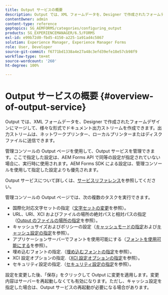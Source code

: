 ```yaml
---
title: Output サービスの概要
description: Output では、XML フォームデータを、Designer で作成されたフォームデザインにマージして、様々な形式でドキュメント出力ストリームを作成できます。
contentOwner: admin
content-type: reference
geptopics: SG_AEMFORMS/categories/configuring_output
products: SG_EXPERIENCEMANAGER/6.5/FORMS
exl-id: e99b72d0-fbd5-4150-a225-1a91ad4c5867
solution: Experience Manager, Experience Manager Forms
role: User, Developer
source-git-commit: f6771bd1338a4e27a48c3efd39efe18e57cb98f9
workflow-type: tm+mt
source-wordcount: '260'
ht-degree: 100%

---
```


# Output サービスの概要 {#overview-of-output-service}

Output では、XML フォームデータを、Designer で作成されたフォームデザインにマージして、様々な形式でドキュメント出力ストリームを作成できます。出力ストリームは、ネットワークプリンター、ローカルプリンターまたはディスクファイルに送信できます。

管理コンソールの Output ページを使用して、Output サービスを管理できます。ここで指定した設定は、AEM Forms API で同等の設定が指定されていない場合に、実行時に使用されます。AEM Forms SDK による設定は、管理コンソールを使用して指定した設定よりも優先されます。

Output サービスについて詳しくは、[サービスリファレンス](https://www.adobe.com/go/learn_aemforms_services_61)を参照してください。

管理コンソールの Output ページでは、次の複数のタスクを実行できます。

* 国際化対応文字セットの指定（[文字セットの変更](/help/forms/using/admin-help/change-character-set.md#change-the-character-set)を参照）。
* URL、URI、XCI およびファイルの場所の絶対パスと相対パスの指定（[Output のファイルの場所の指定](/help/forms/using/admin-help/specify-file-locations-output.md#specify-file-locations-for-output)を参照）。
* キャッシュサイズおよびポリシーの設定（[キャッシュモードの指定](/help/forms/using/admin-help/configuring-caching-output.md#specifying-the-cache-mode)および[キャッシュ設定の指定](/help/forms/using/admin-help/configuring-caching-output.md#configuring-cache-settings)を参照）。
* アプリケーションサーバーでフォントを使用可能にする（[フォントを使用可能にする](/help/forms/using/admin-help/make-fonts-available.md#make-fonts-available)を参照）。
* 埋め込むフォントの指定.（[埋め込むフォントの指定](/help/forms/using/admin-help/specify-fonts-embed.md#specify-fonts-to-embed)を参照）。
* XCI 設定オプションの指定.（[XCI 設定オプションの指定](/help/forms/using/admin-help/specify-xci-configuration-options.md#specify-xci-configuration-options)を参照）。
* セキュリティ設定の指定.（[セキュリティ設定の指定](/help/forms/using/admin-help/specify-security-settings.md#specify-security-settings)を参照）。

設定を変更した後、「保存」をクリックして Output に変更を適用します。変更内容はサーバーを再起動しなくても有効になります。ただし、キャッシュ設定を指定した場合は、Output サービスの再起動が必要になる場合があります。
